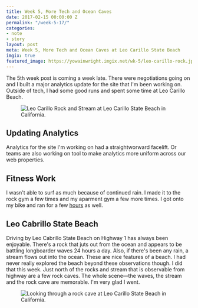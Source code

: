 ```yaml
---
title: Week 5, More Tech and Ocean Caves
date: 2017-02-15 00:00:00 Z
permalink: "/week-5-17/"
categories:
- note
- story
layout: post
meta: Week 5, More Tech and Ocean Caves at Leo Carillo State Beach
imgix: true
featured_image: https://yowainwright.imgix.net/wk-5/leo-carillo-rock.jpg
---
```


The 5th week post is coming a week late. There were negotiations going on and I built a major analytics update for the site that I'm been working on. Outside of tech, I had some good runs and spent some time at Leo Carillo Beach.

<figure>
  <img src="//yowainwright.imgix.net/wk-5/leo-carillo-stream.jpg?w=800&h=800&crop=focalpoint&auto=format" alt="Leo Carillo Rock and Stream at Leo Carillo State Beach in California." />
</figure>

## Updating Analytics
Analytics for the site I'm working on had a straightworward facelift. Or teams are also working on tool to make analytics more uniform across our web properties. 

## Fitness Work
I wasn't able to surf as much because of continued rain. I made it to the rock gym a few times and my aparment gym a few more times. I got onto my bike and ran for a few [hours](https://www.strava.com/athletes/722335#interval?interval=201705&interval_type=week&chart_type=miles&year_offset=0) as well. 

## Leo Cabrillo State Beach
Driving by Leo Cabrillo State Beach on Highway 1 has always been enjoyable. There's a rock that juts out from the ocean and appears to be battling longboarder waves 24 hours a day. Also, if there's been any rain, a stream flows out into the ocean. These are nice features of a beach. I had never really explored the beach beyond these observations though. I did that this week. Just north of the rocks and stream that is observable from highway are a few rock caves. The whole scene—the waves, the stream and the rock cave are memorable. I'm very glad I went.

<figure>
  <img src="//yowainwright.imgix.net/wk-5/leo-carillo-cave.jpg?w=800&h=800&crop=focalpoint&auto=format" alt="Looking through a rock cave at Leo Carillo State Beach in California." />
</figure>




